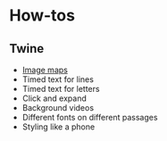 # How-tos

## Twine

- [Image maps](./exercises/week9.md#image-maps)
- Timed text for lines
- Timed text for letters
- Click and expand
- Background videos
- Different fonts on different passages
- Styling like a phone
